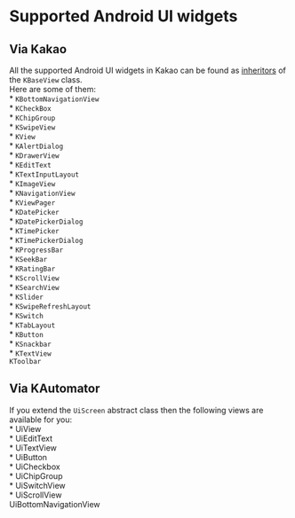 # Supported Android UI widgets

## Via Kakao
All the supported Android UI widgets in Kakao can be found as [inheritors](https://kakaocup.github.io/Kakao/kakao/io.github.kakaocup.kakao.common.views/-k-base-view/index.html) of the `KBaseView` class.
<br> Here are some of them:
<br>* `KBottomNavigationView`
<br>* `KCheckBox`
<br>* `KChipGroup`
<br>* `KSwipeView`
<br>* `KView`
<br>* `KAlertDialog`
<br>* `KDrawerView`
<br>* `KEditText`
<br>* `KTextInputLayout`
<br>* `KImageView`
<br>* `KNavigationView`
<br>* `KViewPager`
<br>* `KDatePicker`
<br>* `KDatePickerDialog`
<br>* `KTimePicker`
<br>* `KTimePickerDialog`
<br>* `KProgressBar`
<br>* `KSeekBar`
<br>* `KRatingBar`
<br>* `KScrollView`
<br>* `KSearchView`
<br>* `KSlider`
<br>* `KSwipeRefreshLayout`
<br>* `KSwitch`
<br>* `KTabLayout`
<br>* `KButton`
<br>* `KSnackbar`
<br>* `KTextView`
<br> `KToolbar`

## Via KAutomator
If you extend the `UiScreen` abstract class then the following views are available for you:
<br>* UiView
<br>* UiEditText
<br>* UiTextView
<br>* UiButton
<br>* UiCheckbox
<br>* UiChipGroup
<br>* UiSwitchView
<br>* UiScrollView
<br> UiBottomNavigationView
